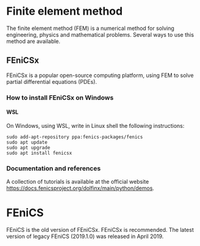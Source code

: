 # Finite element method

The finite element method (FEM) is a numerical method for solving engineering, physics and mathematical problems.
Several ways to use this method are available. 

## FEniCSx

FEniCSx is a popular open-source computing platform, using FEM to solve partial differential equations (PDEs).

### How to install FEniCSx on Windows

#### WSL
On Windows, using WSL, write in Linux shell the following instructions:

```shell
sudo add-apt-repository ppa:fenics-packages/fenics
sudo apt update
sudo apt upgrade
sudo apt install fenicsx
```

### Documentation and references
A collection of tutorials is available at the official website https://docs.fenicsproject.org/dolfinx/main/python/demos.

# FEniCS
FEniCS is the old version of FEniCSx. FEniCSx is recommended. The latest version of legacy FEniCS (2019.1.0) was released in April 2019.